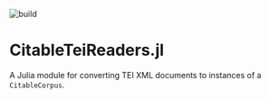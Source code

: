 ![build](https://github.com/HCMID/CitableTeiReaders.jl/actions/workflows/Documentation.yml/badge.svg)

# CitableTeiReaders.jl

A Julia module for converting TEI XML documents to instances of a `CitableCorpus`.
